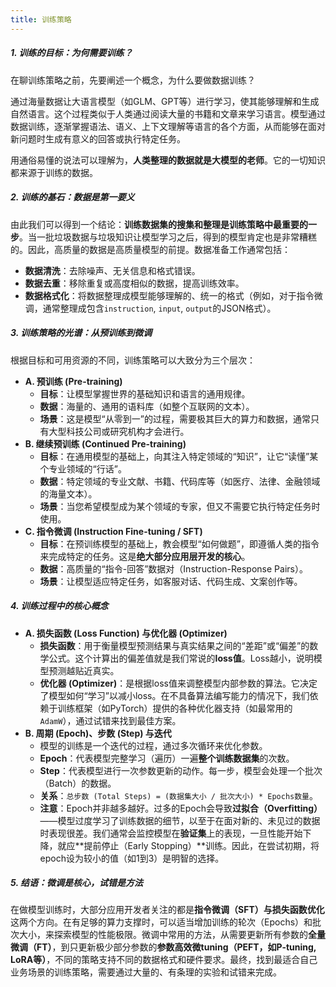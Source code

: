 ```yaml
---
title: 训练策略
---
```


##### **1. 训练的目标：为何需要训练？**
在聊训练策略之前，先要阐述一个概念，为什么要做数据训练？

通过海量数据让大语言模型（如GLM、GPT等）进行学习，使其能够理解和生成自然语言。这个过程类似于人类通过阅读大量的书籍和文章来学习语言。模型通过数据训练，逐渐掌握语法、语义、上下文理解等语言的各个方面，从而能够在面对新问题时生成有意义的回答或执行特定任务。

用通俗易懂的说法可以理解为，**人类整理的数据就是大模型的老师**。它的一切知识都来源于训练的数据。

##### **2. 训练的基石：数据是第一要义**
由此我们可以得到一个结论：**训练数据集的搜集和整理是训练策略中最重要的一步**。当一批垃圾数据与垃圾知识让模型学习之后，得到的模型肯定也是非常糟糕的。因此，高质量的数据是高质量模型的前提。数据准备工作通常包括：

+ **数据清洗**：去除噪声、无关信息和格式错误。
+ **数据去重**：移除重复或高度相似的数据，提高训练效率。
+ **数据格式化**：将数据整理成模型能够理解的、统一的格式（例如，对于指令微调，通常整理成包含`instruction`, `input`, `output`的JSON格式）。

##### **3. 训练策略的光谱：从预训练到微调**
根据目标和可用资源的不同，训练策略可以大致分为三个层次：

+ **A. 预训练 (Pre-training)**
    - **目标**：让模型掌握世界的基础知识和语言的通用规律。
    - **数据**：海量的、通用的语料库（如整个互联网的文本）。
    - **场景**：这是模型“从零到一”的过程，需要极其巨大的算力和数据，通常只有大型科技公司或研究机构才会进行。
+ **B. 继续预训练 (Continued Pre-training)**
    - **目标**：在通用模型的基础上，向其注入特定领域的“知识”，让它“读懂”某个专业领域的“行话”。
    - **数据**：特定领域的专业文献、书籍、代码库等（如医疗、法律、金融领域的海量文本）。
    - **场景**：当您希望模型成为某个领域的专家，但又不需要它执行特定任务时使用。
+ **C. 指令微调 (Instruction Fine-tuning / SFT)**
    - **目标**：在预训练模型的基础上，教会模型“如何做题”，即遵循人类的指令来完成特定的任务。这是**绝大部分应用层开发的核心**。
    - **数据**：高质量的“指令-回答”数据对（Instruction-Response Pairs）。
    - **场景**：让模型适应特定任务，如客服对话、代码生成、文案创作等。

##### **4. 训练过程中的核心概念**
+ **A. 损失函数 (Loss Function) 与优化器 (Optimizer)**
    - **损失函数**：用于衡量模型预测结果与真实结果之间的“差距”或“偏差”的数学公式。这个计算出的偏差值就是我们常说的**loss值**。Loss越小，说明模型预测越贴近真实。
    - **优化器 (Optimizer)**：是根据loss值来调整模型内部参数的算法。它决定了模型如何“学习”以减小loss。在不具备算法编写能力的情况下，我们依赖于训练框架（如PyTorch）提供的各种优化器支持（如最常用的`AdamW`），通过试错来找到最佳方案。
+ **B. 周期 (Epoch)、步数 (Step) 与迭代**
    - 模型的训练是一个迭代的过程，通过多次循环来优化参数。
    - **Epoch**：代表模型完整学习（遍历）一遍**整个训练数据集**的次数。
    - **Step**：代表模型进行一次参数更新的动作。每一步，模型会处理一个批次（Batch）的数据。
    - **关系**：`总步数 (Total Steps) = (数据集大小 / 批次大小) * Epochs数量`。
    - **注意**：Epoch并非越多越好。过多的Epoch会导致**过拟合（Overfitting）**——模型过度学习了训练数据的细节，以至于在面对新的、未见过的数据时表现很差。我们通常会监控模型在**验证集**上的表现，一旦性能开始下降，就应**提前停止（Early Stopping）**训练。因此，在尝试初期，将epoch设为较小的值（如1到3）是明智的选择。

##### **5. 结语：微调是核心，试错是方法**
在做模型训练时，大部分应用开发者关注的都是**指令微调（SFT）与损失函数优化**这两个方向。在有足够的算力支撑时，可以适当增加训练的轮次（Epochs）和批次大小，来探索模型的性能极限。微调中常用的方法，从需要更新所有参数的**全量微调（FT）**，到只更新极少部分参数的**参数高效微tuning（PEFT，如P-tuning, LoRA等）**，不同的策略支持不同的数据格式和硬件要求。最终，找到最适合自己业务场景的训练策略，需要通过大量的、有条理的实验和试错来完成。

